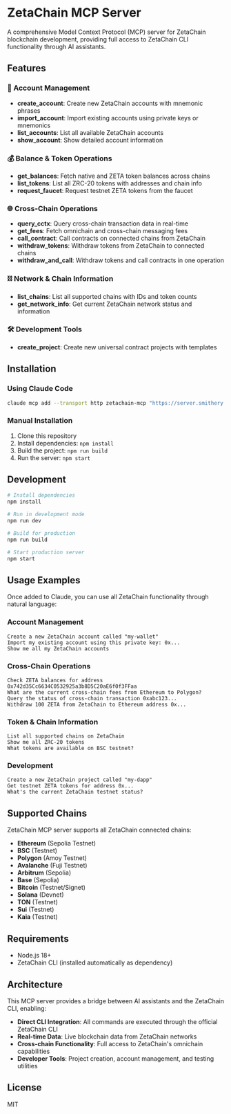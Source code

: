 # ZetaChain MCP Server

A comprehensive Model Context Protocol (MCP) server for ZetaChain blockchain development, providing full access to ZetaChain CLI functionality through AI assistants.

## Features

### 🔐 Account Management
- **create_account**: Create new ZetaChain accounts with mnemonic phrases
- **import_account**: Import existing accounts using private keys or mnemonics  
- **list_accounts**: List all available ZetaChain accounts
- **show_account**: Show detailed account information

### 💰 Balance & Token Operations
- **get_balances**: Fetch native and ZETA token balances across chains
- **list_tokens**: List all ZRC-20 tokens with addresses and chain info
- **request_faucet**: Request testnet ZETA tokens from the faucet

### 🌐 Cross-Chain Operations
- **query_cctx**: Query cross-chain transaction data in real-time
- **get_fees**: Fetch omnichain and cross-chain messaging fees
- **call_contract**: Call contracts on connected chains from ZetaChain
- **withdraw_tokens**: Withdraw tokens from ZetaChain to connected chains
- **withdraw_and_call**: Withdraw tokens and call contracts in one operation

### ⛓️ Network & Chain Information
- **list_chains**: List all supported chains with IDs and token counts
- **get_network_info**: Get current ZetaChain network status and information

### 🛠️ Development Tools  
- **create_project**: Create new universal contract projects with templates

## Installation

### Using Claude Code

```bash
claude mcp add --transport http zetachain-mcp "https://server.smithery.ai/@ExpertVagabond/zetachain-mcp-server/mcp"
```

### Manual Installation

1. Clone this repository
2. Install dependencies: `npm install`
3. Build the project: `npm run build`
4. Run the server: `npm start`

## Development

```bash
# Install dependencies
npm install

# Run in development mode
npm run dev

# Build for production
npm run build

# Start production server
npm start
```

## Usage Examples

Once added to Claude, you can use all ZetaChain functionality through natural language:

### Account Management
```
Create a new ZetaChain account called "my-wallet"
Import my existing account using this private key: 0x...
Show me all my ZetaChain accounts
```

### Cross-Chain Operations
```
Check ZETA balances for address 0x742d35Cc6634C0532925a3b8D5C20aE6f0f3FFaa
What are the current cross-chain fees from Ethereum to Polygon?
Query the status of cross-chain transaction 0xabc123...
Withdraw 100 ZETA from ZetaChain to Ethereum address 0x...
```

### Token & Chain Information  
```
List all supported chains on ZetaChain
Show me all ZRC-20 tokens
What tokens are available on BSC testnet?
```

### Development
```
Create a new ZetaChain project called "my-dapp" 
Get testnet ZETA tokens for address 0x...
What's the current ZetaChain testnet status?
```

## Supported Chains

ZetaChain MCP server supports all ZetaChain connected chains:

- **Ethereum** (Sepolia Testnet)
- **BSC** (Testnet) 
- **Polygon** (Amoy Testnet)
- **Avalanche** (Fuji Testnet)
- **Arbitrum** (Sepolia)
- **Base** (Sepolia)
- **Bitcoin** (Testnet/Signet)
- **Solana** (Devnet)
- **TON** (Testnet)
- **Sui** (Testnet)
- **Kaia** (Testnet)

## Requirements

- Node.js 18+
- ZetaChain CLI (installed automatically as dependency)

## Architecture

This MCP server provides a bridge between AI assistants and the ZetaChain CLI, enabling:

- **Direct CLI Integration**: All commands are executed through the official ZetaChain CLI
- **Real-time Data**: Live blockchain data from ZetaChain networks  
- **Cross-chain Functionality**: Full access to ZetaChain's omnichain capabilities
- **Developer Tools**: Project creation, account management, and testing utilities

## License

MIT